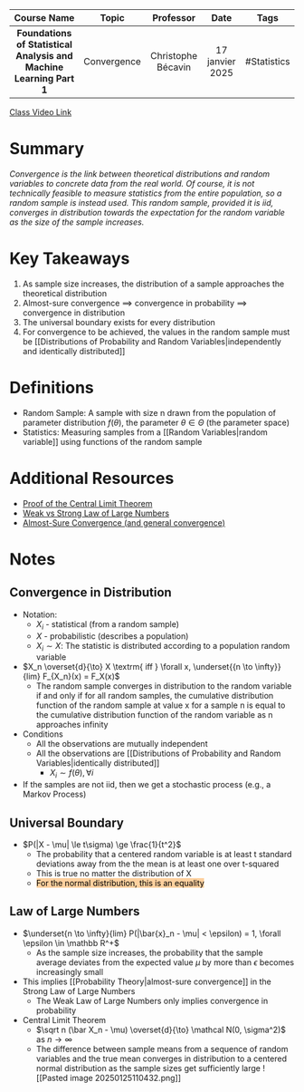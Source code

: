 |                             Course Name                             |    Topic    |     Professor      |      Date       |    Tags     |
| :-----------------------------------------------------------------: | :---------: | :----------------: | :-------------: | :---------: |
| **Foundations of Statistical Analysis and Machine Learning Part 1** | Convergence | Christophe Bécavin | 17 janvier 2025 | #Statistics |

[Class Video Link](https://dstisas-my.sharepoint.com/personal/johnny_najjar_dsti_institute/_layouts/15/stream.aspx?id=%2Fpersonal%2Fjohnny%5Fnajjar%5Fdsti%5Finstitute%2FDocuments%2FRecordings%281%29%2FA24%20%2D%20Common%20Link%20%2D%20DS%2DDE%2DDA%2D20250117%5F095153%2DMeeting%20Recording%2Emp4&ga=1&referrer=StreamWebApp%2EWeb&referrerScenario=AddressBarCopied%2Eview%2Eaf980465%2D9a2f%2D407d%2Dbe63%2D73b314a28a40)

# Summary
*Convergence is the link between theoretical distributions and random variables to concrete data from the real world. Of course, it is not technically feasible to measure statistics from the entire population, so a random sample is instead used. This random sample, provided it is iid, converges in distribution towards the expectation for the random variable as the size of the sample increases.*

# Key Takeaways
1. As sample size increases, the distribution of a sample approaches the theoretical distribution
2. Almost-sure convergence $\implies$ convergence in probability $\implies$ convergence in distribution
3. The universal boundary exists for every distribution
4. For convergence to be achieved, the values in the random sample must be [[Distributions of Probability and Random Variables|independently and identically distributed]]

# Definitions
- Random Sample: A sample with size n drawn from the population of parameter distribution $f(\theta),$ the parameter $\theta \in \Theta$ (the parameter space)
- Statistics: Measuring samples from a [[Random Variables|random variable]] using functions of the random sample

# Additional Resources
- [Proof of the Central Limit Theorem](https://medium.com/@oguo/proof-of-the-central-limit-theorem-214813be6e2c)
- [Weak vs Strong Law of Large Numbers](https://math.stackexchange.com/questions/2024255/what-is-the-difference-between-the-weak-and-strong-law-of-large-numbers)
- [Almost-Sure Convergence (and general convergence)](https://www.probabilitycourse.com/chapter7/7_2_7_almost_sure_convergence.php)

# Notes
## Convergence in Distribution
- Notation:
	- $X_i$ - statistical (from a random sample)
	- $X$ - probabilistic (describes a population)
	- $X_i \sim X$: The statistic is distributed according to a population random variable
- $X_n \overset{d}{\to} X \textrm{ iff } \forall x, \underset{{n \to \infty}}{lim} F_{X_n}(x) = F_X(x)$
	- The random sample converges in distribution to the random variable if and only if for all random samples, the cumulative distribution function of the random sample at value x for a sample n is equal to the cumulative distribution function of the random variable as n approaches infinity
- Conditions
	- All the observations are mutually independent
	- All the observations are [[Distributions of Probability and Random Variables|identically distributed]]
		- $X_i \sim f(\theta), \forall i$
- If the samples are not iid, then we get a stochastic process (e.g., a Markov Process)
## Universal Boundary
- $P(|X - \mu| \le t\sigma) \ge \frac{1}{t^2}$
	- The probability that a centered random variable is at least t standard deviations away from the the mean is at least one over t-squared
	- This is true no matter the distribution of X
	- <mark style="background: #FFB86CA6;">For the normal distribution, this is an equality</mark>
## Law of Large Numbers
- $\underset{n \to \infty}{lim} P(|\bar{x}_n - \mu| < \epsilon) = 1, \forall \epsilon \in \mathbb R^+$
	- As the sample size increases, the probability that the sample average deviates from the expected value $\mu$ by more than $\epsilon$ becomes increasingly small
- This implies [[Probability Theory|almost-sure convergence]] in the Strong Law of Large Numbers
	- The Weak Law of Large Numbers only implies convergence in probability
- Central Limit Theorem
	- $\sqrt n (\bar X_n - \mu) \overset{d}{\to} \mathcal N(0, \sigma^2)$ as $n \to \infty$
	- The difference between sample means from a sequence of random variables and the true mean converges in distribution to a centered normal distribution as the sample sizes get sufficiently large
	 ![[Pasted image 20250125110432.png]]